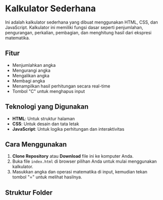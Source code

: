 # Kalkulator Sederhana

Ini adalah kalkulator sederhana yang dibuat menggunakan HTML, CSS, dan JavaScript. Kalkulator ini memiliki fungsi dasar seperti penjumlahan, pengurangan, perkalian, pembagian, dan menghitung hasil dari ekspresi matematika.

## Fitur

- Menjumlahkan angka
- Mengurangi angka
- Mengalikan angka
- Membagi angka
- Menampilkan hasil perhitungan secara real-time
- Tombol "C" untuk menghapus input

## Teknologi yang Digunakan

- **HTML**: Untuk struktur halaman
- **CSS**: Untuk desain dan tata letak
- **JavaScript**: Untuk logika perhitungan dan interaktivitas

## Cara Menggunakan

1. **Clone Repository** atau **Download** file ini ke komputer Anda.
2. Buka file `index.html` di browser pilihan Anda untuk mulai menggunakan kalkulator.
3. Masukkan angka dan operasi matematika di input, kemudian tekan tombol "=" untuk melihat hasilnya.

## Struktur Folder
